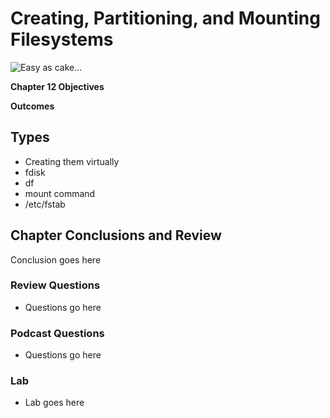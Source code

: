 # Creating, Partitioning, and Mounting Filesystems
![*Easy as cake...*](images/Chapter-Header/Chapter-12/server_problem.png-2 "Server Problem")

__Chapter 12 Objectives__



__Outcomes__

## Types

   * Creating them virtually
   * fdisk   
   * df
   * mount command
   * /etc/fstab
   
## Chapter Conclusions and Review

  Conclusion goes here

### Review Questions

  * Questions go here

### Podcast Questions

 * Questions go here

### Lab

 * Lab goes here 
 
 